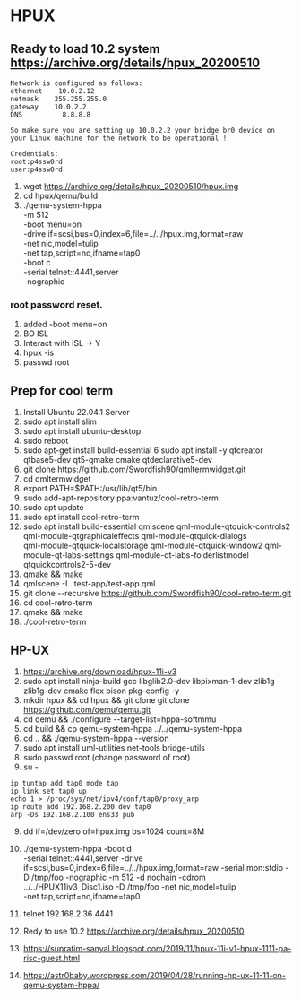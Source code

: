 # HPUX

## Ready to load 10.2 system https://archive.org/details/hpux_20200510
```
Network is configured as follows:
ethernet    10.0.2.12
netmask    255.255.255.0
gateway    10.0.2.2
DNS          8.8.8.8

So make sure you are setting up 10.0.2.2 your bridge br0 device on your Linux machine for the network to be operational !

Credentials:
root:p4ssw0rd
user:p4ssw0rd
```
1.  wget https://archive.org/details/hpux_20200510/hpux.img
2.  cd hpux/qemu/build
3.  ./qemu-system-hppa \
-m 512 \
-boot menu=on \
-drive if=scsi,bus=0,index=6,file=../../hpux.img,format=raw \
-net nic,model=tulip \
-net tap,script=no,ifname=tap0 \
-boot c \
-serial telnet::4441,server \
-nographic

### root password reset.
1. added -boot menu=on 
2. BO ISL
3. Interact with ISL -> Y
4. hpux -is
5. passwd root

## Prep for cool term

1. Install Ubuntu 22.04.1 Server
2. sudo apt install slim
3. sudo apt install ubuntu-desktop
4. sudo reboot
5. sudo apt-get install build-essential
6 sudo apt install -y qtcreator qtbase5-dev qt5-qmake cmake qtdeclarative5-dev
7. git clone https://github.com/Swordfish90/qmltermwidget.git
8. cd qmltermwidget
9. export PATH=$PATH:/usr/lib/qt5/bin
10. sudo add-apt-repository ppa:vantuz/cool-retro-term
11. sudo apt update
12. sudo apt install cool-retro-term
13. sudo apt install build-essential qmlscene qml-module-qtquick-controls2 qml-module-qtgraphicaleffects qml-module-qtquick-dialogs \
    qml-module-qtquick-localstorage qml-module-qtquick-window2 qml-module-qt-labs-settings qml-module-qt-labs-folderlistmodel qtquickcontrols2-5-dev
14. qmake && make
15. qmlscene -I . test-app/test-app.qml
16. git clone --recursive https://github.com/Swordfish90/cool-retro-term.git
17. cd cool-retro-term
18. qmake && make
19. ./cool-retro-term

## HP-UX

1. https://archive.org/download/hpux-11i-v3
2. sudo apt install ninja-build gcc libglib2.0-dev libpixman-1-dev zlib1g zlib1g-dev cmake flex bison pkg-config -y
3. mkdir hpux && cd hpux && git clone git clone https://github.com/qemu/qemu.git
4. cd qemu && ./configure --target-list=hppa-softmmu
5. cd build && cp qemu-system-hppa ../../qemu-system-hppa
6. cd .. && ./qemu-system-hppa --version
7. sudo apt install uml-utilities net-tools bridge-utils
8. sudo passwd root (change password of root)
9. su -
```
ip tuntap add tap0 mode tap
ip link set tap0 up
echo 1 > /proc/sys/net/ipv4/conf/tap0/proxy_arp
ip route add 192.168.2.200 dev tap0
arp -Ds 192.168.2.100 ens33 pub
```
9. dd if=/dev/zero of=hpux.img bs=1024 count=8M
10.  ./qemu-system-hppa -boot d \
           -serial telnet::4441,server 
           -drive if=scsi,bus=0,index=6,file=../../hpux.img,format=raw 
           -serial mon:stdio 
           -D /tmp/foo 
           -nographic 
           -m 512 
           -d nochain 
           -cdrom ../../HPUX11iv3_Disc1.iso 
           -D /tmp/foo 
           -net nic,model=tulip  
           -net tap,script=no,ifname=tap0


11. telnet 192.168.2.36 4441
12. Redy to use 10.2 https://archive.org/details/hpux_20200510
13. https://supratim-sanyal.blogspot.com/2019/11/hpux-11i-v1-hpux-1111-pa-risc-guest.html
14. https://astr0baby.wordpress.com/2019/04/28/running-hp-ux-11-11-on-qemu-system-hppa/
